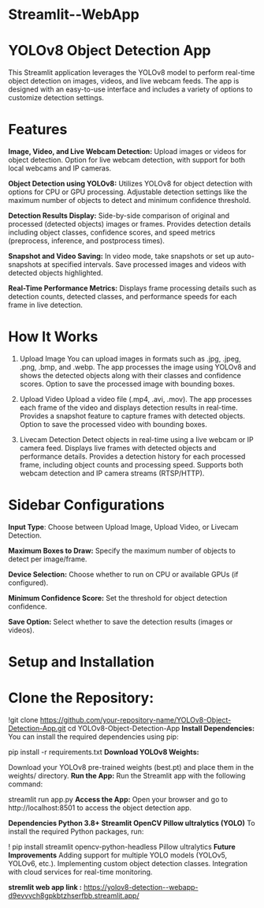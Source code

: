 # Streamlit--WebApp
# YOLOv8 Object Detection App
This Streamlit application leverages the YOLOv8 model to perform real-time object detection on images, videos, and live webcam feeds. The app is designed with an easy-to-use interface and includes a variety of options to customize detection settings.

# Features
**Image, Video, and Live Webcam Detection:**
Upload images or videos for object detection.
Option for live webcam detection, with support for both local webcams and IP cameras.

**Object Detection using YOLOv8:**
Utilizes YOLOv8 for object detection with options for CPU or GPU processing.
Adjustable detection settings like the maximum number of objects to detect and minimum confidence threshold.

**Detection Results Display:**
Side-by-side comparison of original and processed (detected objects) images or frames.
Provides detection details including object classes, confidence scores, and speed metrics (preprocess, inference, and postprocess times).

**Snapshot and Video Saving:**
In video mode, take snapshots or set up auto-snapshots at specified intervals.
Save processed images and videos with detected objects highlighted.

**Real-Time Performance Metrics:**
Displays frame processing details such as detection counts, detected classes, and performance speeds for each frame in live detection.

# How It Works
1. Upload Image
You can upload images in formats such as .jpg, .jpeg, .png, .bmp, and .webp.
The app processes the image using YOLOv8 and shows the detected objects along with their classes and confidence scores.
Option to save the processed image with bounding boxes.

2. Upload Video
Upload a video file (.mp4, .avi, .mov).
The app processes each frame of the video and displays detection results in real-time.
Provides a snapshot feature to capture frames with detected objects.
Option to save the processed video with bounding boxes.

3. Livecam Detection
Detect objects in real-time using a live webcam or IP camera feed.
Displays live frames with detected objects and performance details.
Provides a detection history for each processed frame, including object counts and processing speed.
Supports both webcam detection and IP camera streams (RTSP/HTTP).

# Sidebar Configurations

**Input Type**: Choose between Upload Image, Upload Video, or Livecam Detection.

**Maximum Boxes to Draw:** Specify the maximum number of objects to detect per image/frame.

**Device Selection:** Choose whether to run on CPU or available GPUs (if configured).

**Minimum Confidence Score:** Set the threshold for object detection confidence.

**Save Option:** Select whether to save the detection results (images or videos).

# Setup and Installation
# Clone the Repository:


!git clone https://github.com/your-repository-name/YOLOv8-Object-Detection-App.git
cd YOLOv8-Object-Detection-App
 **Install Dependencies:** You can install the required dependencies using pip:


pip install -r requirements.txt
**Download YOLOv8 Weights:**

Download your YOLOv8 pre-trained weights (best.pt) and place them in the weights/ directory.
**Run the App:** Run the Streamlit app with the following command:


streamlit run app.py
**Access the App:** Open your browser and go to http://localhost:8501 to access the object detection app.

**Dependencies
Python 3.8+
Streamlit
OpenCV
Pillow
ultralytics (YOLO)**
To install the required Python packages, run:


! pip install streamlit opencv-python-headless Pillow ultralytics
**Future Improvements**
Adding support for multiple YOLO models (YOLOv5, YOLOv6, etc.).
Implementing custom object detection classes.
Integration with cloud services for real-time monitoring.


**stremlit web app link :** https://yolov8-detection--webapp-d9evvvch8gpkbtzhserfbb.streamlit.app/
